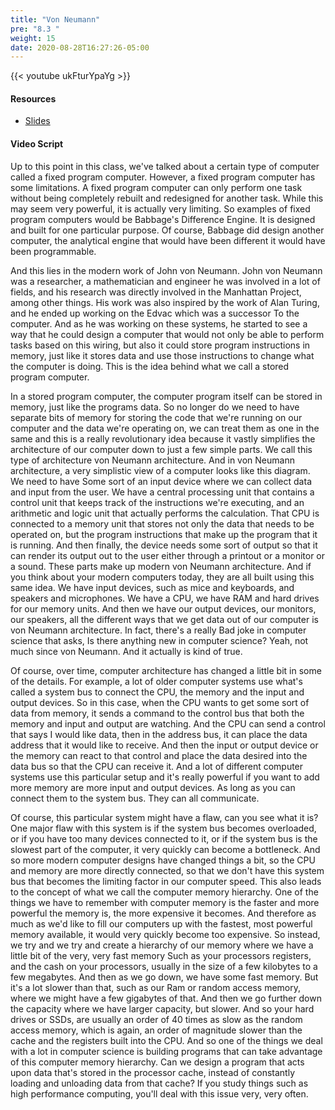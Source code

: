 ```yaml
---
title: "Von Neumann"
pre: "8.3 "
weight: 15
date: 2020-08-28T16:27:26-05:00
---
```


{{< youtube ukFturYpaYg >}}

<!-- CC 110: 0HYfkbovIck -->

#### Resources
* [Slides](/1-cc110/08-architecture/slides/8-Computer_Architecture.pdf)

#### Video Script

Up to this point in this class, we've talked about a certain type of computer called a fixed program computer. However, a fixed program computer has some limitations. A fixed program computer can only perform one task without being completely rebuilt and redesigned for another task. While this may seem very powerful, it is actually very limiting. So examples of fixed program computers would be Babbage's Difference Engine. It is designed and built for one particular purpose. Of course, Babbage did design another computer, the analytical engine that would have been different it would have been programmable.

And this lies in the modern work of John von Neumann. John von Neumann was a researcher, a mathematician and engineer he was involved in a lot of fields, and his research was directly involved in the Manhattan Project, among other things. His work was also inspired by the work of Alan Turing, and he ended up working on the Edvac which was a successor To the computer. And as he was working on these systems, he started to see a way that he could design a computer that would not only be able to perform tasks based on this wiring, but also it could store program instructions in memory, just like it stores data and use those instructions to change what the computer is doing. This is the idea behind what we call a stored program computer. 

In a stored program computer, the computer program itself can be stored in memory, just like the programs data. So no longer do we need to have separate bits of memory for storing the code that we're running on our computer and the data we're operating on, we can treat them as one in the same and this is a really revolutionary idea because it vastly simplifies the architecture of our computer down to just a few simple parts. We call this type of architecture von Neumann architecture. And in von Neumann architecture, a very simplistic view of a computer looks like this diagram. We need to have Some sort of an input device where we can collect data and input from the user. We have a central processing unit that contains a control unit that keeps track of the instructions we're executing, and an arithmetic and logic unit that actually performs the calculation. That CPU is connected to a memory unit that stores not only the data that needs to be operated on, but the program instructions that make up the program that it is running. And then finally, the device needs some sort of output so that it can render its output out to the user either through a printout or a monitor or a sound. These parts make up modern von Neumann architecture. And if you think about your modern computers today, they are all built using this same idea. We have input devices, such as mice and keyboards, and speakers and microphones. We have a CPU, we have RAM and hard drives for our memory units. And then we have our output devices, our monitors, our speakers, all the different ways that we get data out of our computer is von Neumann architecture. In fact, there's a really Bad joke in computer science that asks, Is there anything new in computer science? Yeah, not much since von Neumann. And it actually is kind of true. 

Of course, over time, computer architecture has changed a little bit in some of the details. For example, a lot of older computer systems use what's called a system bus to connect the CPU, the memory and the input and output devices. So in this case, when the CPU wants to get some sort of data from memory, it sends a command to the control bus that both the memory and input and output are watching. And the CPU can send a control that says I would like data, then in the address bus, it can place the data address that it would like to receive. And then the input or output device or the memory can react to that control and place the data desired into the data bus so that the CPU can receive it. And a lot of different computer systems use this particular setup and it's really powerful if you want to add more memory are more input and output devices. As long as you can connect them to the system bus. They can all communicate. 

Of course, this particular system might have a flaw, can you see what it is? One major flaw with this system is if the system bus becomes overloaded, or if you have too many devices connected to it, or if the system bus is the slowest part of the computer, it very quickly can become a bottleneck. And so more modern computer designs have changed things a bit, so the CPU and memory are more directly connected, so that we don't have this system bus that becomes the limiting factor in our computer speed. This also leads to the concept of what we call the computer memory hierarchy. One of the things we have to remember with computer memory is the faster and more powerful the memory is, the more expensive it becomes. And therefore as much as we'd like to fill our computers up with the fastest, most powerful memory available, it would very quickly become too expensive. So instead, we try and we try and create a hierarchy of our memory where we have a little bit of the very, very fast memory Such as your processors registers, and the cash on your processors, usually in the size of a few kilobytes to a few megabytes. And then as we go down, we have some fast memory. But it's a lot slower than that, such as our Ram or random access memory, where we might have a few gigabytes of that. And then we go further down the capacity where we have larger capacity, but slower. And so your hard drives or SSDs, are usually an order of 40 times as slow as the random access memory, which is again, an order of magnitude slower than the cache and the registers built into the CPU. And so one of the things we deal with a lot in computer science is building programs that can take advantage of this computer memory hierarchy. Can we design a program that acts upon data that's stored in the processor cache, instead of constantly loading and unloading data from that cache? If you study things such as high performance computing, you'll deal with this issue very, very often.